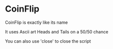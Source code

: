 # CoinFlip
CoinFlip is exactly like its name

It uses Ascii art Heads and Tails on a 50/50 chance

You can also use 'close' to close the script
